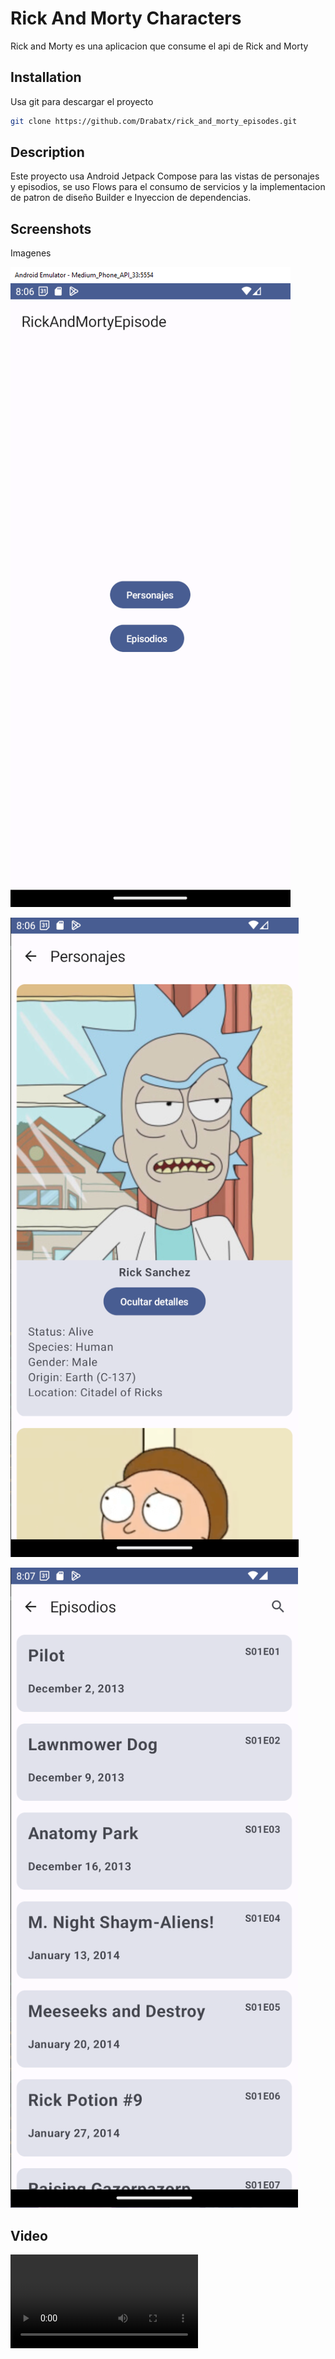 # Rick And Morty Characters

Rick and Morty es una aplicacion que consume el api de Rick and Morty

## Installation

Usa git para descargar el proyecto

```bash
git clone https://github.com/Drabatx/rick_and_morty_episodes.git
```

## Description

Este proyecto usa Android Jetpack Compose para las vistas de personajes y episodios, se uso Flows para el consumo de servicios y la implementacion de patron de diseño Builder e Inyeccion de dependencias.

## Screenshots

Imagenes

![Opciones](/img/img_1.png)


![Personajes](/img/img_2.png)


![Detalles](/img/img_3.png)



## Video

![Video_1](https://github.com/Drabatx/rick_and_morty_episodes/blob/master/img/video_1.mp4)

